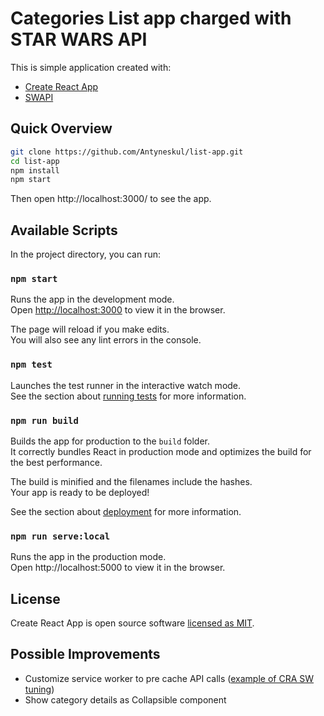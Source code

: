 # Categories List app charged with STAR WARS API 

This is simple application created with:
 - [Create React App](https://facebook.github.io/create-react-app/)
 - [SWAPI](https://swapi.co/)
 
## Quick Overview

```sh
git clone https://github.com/Antyneskul/list-app.git
cd list-app
npm install
npm start
```

Then open http://localhost:3000/ to see the app.

## Available Scripts

In the project directory, you can run:

### `npm start`

Runs the app in the development mode.<br>
Open [http://localhost:3000](http://localhost:3000) to view it in the browser.

The page will reload if you make edits.<br>
You will also see any lint errors in the console.

### `npm test`

Launches the test runner in the interactive watch mode.<br>
See the section about [running tests](https://facebook.github.io/create-react-app/docs/running-tests) for more information.

### `npm run build`

Builds the app for production to the `build` folder.<br>
It correctly bundles React in production mode and optimizes the build for the best performance.

The build is minified and the filenames include the hashes.<br>
Your app is ready to be deployed!

See the section about [deployment](https://facebook.github.io/create-react-app/docs/deployment) for more information.


### `npm run serve:local`

Runs the app in the production mode.<br>
Open http://localhost:5000 to view it in the browser.


## License

Create React App is open source software [licensed as MIT](https://github.com/facebook/create-react-app/blob/master/LICENSE).



## Possible Improvements

- Customize service worker to pre cache API calls ([example of CRA SW tuning](https://medium.freecodecamp.org/how-to-customize-service-workers-with-create-react-app-4424dda6210c))
- Show category details as Collapsible component
